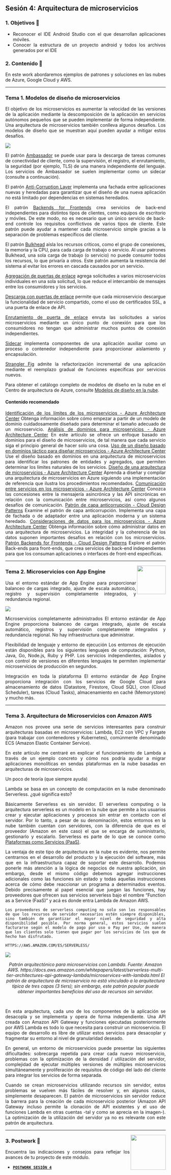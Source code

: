 ## Sesión 4: Arquitectura de microservicios

<div style="text-align: justify;">

### 1. Objetivos 🎯

- Reconocer el IDE Android Studio con el que desarrollan aplicaciones móviles.
- Conocer la estructura de un proyecto android y todos los archivos generados por el IDE

### 2. Contenido 📘

En este work abordaremos ejemplos de patrones y soluciones en las nubes de Azure, Google Cloud y AWS. 

---
### Tema 1. Modelos de diseño de microservicios
El objetivo de los microservicios es aumentar la velocidad de las versiones de la aplicación mediante la descomposición de la aplicación en servicios autónomos pequeños que se pueden implementar de forma independiente. Una arquitectura de microservicios también conlleva algunos desafíos. Los modelos de diseño que se muestran aquí pueden ayudar a mitigar estos desafíos.

<img src="assets/azure-microservices-patterns.png">

El patrón [Ambassador](https://docs.microsoft.com/es-es/azure/architecture/patterns/ambassador) se puede usar para la descarga de tareas comunes de conectividad de cliente, como la supervisión, el registro, el enrutamiento, la seguridad (por ejemplo, TLS) de una manera independiente del lenguaje. Los servicios de Ambassador se suelen implementar como un sidecar (consulte a continuación).

El patrón [Anti-Corruption Layer](https://docs.microsoft.com/es-es/azure/architecture/patterns/anti-corruption-layer) implementa una fachada entre aplicaciones nuevas y heredadas para garantizar que el diseño de una nueva aplicación no está limitado por dependencias en sistemas heredados.

El patrón [Backends for Frontends](https://docs.microsoft.com/es-es/azure/architecture/patterns/backends-for-frontends) crea servicios de back-end independientes para distintos tipos de clientes, como equipos de escritorio y móviles. De este modo, no es necesario que un único servicio de back-end controle los requisitos conflictivos de varios tipos de cliente. Este patrón puede ayudar a mantener cada microservicio simple gracias a la separación de problemas específicos del cliente.

El patrón [Bulkhead](https://docs.microsoft.com/es-es/azure/architecture/patterns/bulkhead) aísla los recursos críticos, como el grupo de conexiones, la memoria y la CPU, para cada carga de trabajo o servicio. Al usar patrones Bulkhead, una sola carga de trabajo (o servicio) no puede consumir todos los recursos, lo que privaría a otros. Este patrón aumenta la resistencia del sistema al evitar los errores en cascada causados por un servicio.

[Agregación de puertas de enlace](https://docs.microsoft.com/es-es/azure/architecture/patterns/gateway-aggregation) agrega solicitudes a varios microservicios individuales en una sola solicitud, lo que reduce el intercambio de mensajes entre los consumidores y los servicios.

[Descarga con puertas de enlace](https://docs.microsoft.com/es-es/azure/architecture/patterns/gateway-offloading) permite que cada microservicio descargue la funcionalidad de servicio compartido, como el uso de certificados SSL, a una puerta de enlace de API.

[Enrutamiento de puerta de enlace](https://docs.microsoft.com/es-es/azure/architecture/patterns/gateway-routing) enruta las solicitudes a varios microservicios mediante un único punto de conexión para que los consumidores no tengan que administrar muchos puntos de conexión independientes.

[Sidecar](https://docs.microsoft.com/es-es/azure/architecture/patterns/sidecar) implementa componentes de una aplicación auxiliar como un proceso o contenedor independiente para proporcionar aislamiento y encapsulación.

[Strangler Fig](https://docs.microsoft.com/es-es/azure/architecture/patterns/strangler-fig) admite la refactorización incremental de una aplicación mediante el reemplazo gradual de funciones específicas por servicios nuevos.

Para obtener el catálogo completo de modelos de diseño en la nube en el Centro de arquitectura de Azure, consulte [Modelos de diseño en la nube](https://docs.microsoft.com/es-es/azure/architecture/patterns/).

#### Contenido recomendado
[Identificación de los límites de los microservicios - Azure Architecture Center](https://docs.microsoft.com/es-es/azure/architecture/microservices/model/microservice-boundaries)
Obtenga información sobre cómo empezar a partir de un modelo de dominio cuidadosamente diseñado para determinar el tamaño adecuado de un microservicio.
[Análisis de dominios para microservicios - Azure Architecture Center](https://docs.microsoft.com/es-es/azure/architecture/microservices/model/domain-analysis)
En este artículo se ofrece un enfoque basado en dominios para el diseño de microservicios, de tal manera que cada servicio siga el principio general de hacer solo una cosa.
[Uso de un diseño basado en dominios táctico para diseñar microservicios - Azure Architecture Center](https://docs.microsoft.com/es-es/azure/architecture/microservices/model/tactical-ddd)
Use el diseño basado en dominios en una arquitectura de microservicios para identificar los patrones de entidades y agregados, que permiten determinar los límites naturales de los servicios.
[Diseño de una arquitectura de microservicios - Azure Architecture Center](https://docs.microsoft.com/es-es/azure/architecture/microservices/design/)
Aprenda a diseñar y compilar una arquitectura de microservicios en Azure siguiendo una implementación de referencia que ilustra los procedimientos recomendados.
[Comunicación entre servicios en los microservicios - Azure Architecture Center](https://docs.microsoft.com/es-es/azure/architecture/microservices/design/interservice-communication)
Conozca las concesiones entre la mensajería asincrónica y las API sincrónicas en relación con la comunicación entre microservicios, así como algunos desafíos de comunicación.
[Patrón de capa anticorrupción - Cloud Design Patterns](https://docs.microsoft.com/es-es/azure/architecture/patterns/anti-corruption-layer)
Examine el patrón de capa anticorrupción. Implementa una capa de fachada o de adaptador entre una aplicación moderna y un sistema heredado.
[Consideraciones de datos para los microservicios - Azure Architecture Center](https://docs.microsoft.com/es-es/azure/architecture/microservices/design/data-considerations)
Obtenga información sobre cómo administrar datos en una arquitectura de microservicios. La integridad y la coherencia de los datos suponen importantes desafíos en relación con los microservicios.
[Patrón Backends for Frontends - Cloud Design Patterns](https://docs.microsoft.com/es-es/azure/architecture/patterns/backends-for-frontends)
Explore el patrón Back-ends para front-ends, que crea servicios de back-end independientes para que los consuman aplicaciones o interfaces de front-end específicas.

---

<img src="images/structure.png" align="right" height="90"> 

### Tema 2. Microservicios con App Engine 
Usa el entorno estándar de App Engine para proporcionar balanceo de cargas integrado, ajuste de escala automático, registro y supervisión completamente integrados, y redundancia regional.

<img src="assets/google-cloud-microservices-with-app-engine.jpp">

Microservicios completamente administrados
El entorno estándar de App Engine proporciona balanceo de cargas integrado, ajuste de escala automático, registros y supervisión completamente integrados y redundancia regional. No hay infraestructura que administrar.

Flexibilidad de lenguaje y entorno de ejecución
Los entornos de ejecución están disponibles para los siguientes lenguajes de computación: Python, Java, Go, Node.js, Ruby y PHP. Los servicios independientes, aislados y con control de versiones en diferentes lenguajes te permiten implementar microservicios de producción en segundos.

Integración en toda la plataforma
El entorno estándar de App Engine proporciona integración con los servicios de Google Cloud para almacenamiento de datos (Datastore, Firestore, Cloud SQL), cron (Cloud Scheduler), tareas (Cloud Tasks), almacenamiento en caché (Memorystore) y mucho más.


---

### Tema 3. Arquitectura de Microservicios con Amazon AWS
Amazon nos provee una serie de servicios interesantes para construir arquitecturas basadas en microservicios: Lambda, EC2 con VPC y Fargate (para trabajar con contenedores y Kubernetes), comúnmente denominado ECS (Amazon Elastic Container Service).

En este artículo me centraré en explicar el funcionamiento de Lambda a través de un ejemplo concreto y cómo nos podría ayudar a migrar aplicaciones monolíticas en sendas plataformas en la nube basadas en arquitecturas de microservicios.

Un poco de teoría (que siempre ayuda)

Lambda se basa en un concepto de computación en la nube denominado Serverless. ¿qué significa esto?

Básicamente Serverless es sin servidor. El serverless computing o la arquitectura serverless es un modelo en la nube que permite a los usuarios crear y ejecutar aplicaciones y procesos sin entrar en contacto con el servidor. Por lo tanto, a pesar de su denominación, estos entornos en la nube también cuentan con servidores, con la diferencia de que es el proveedor (Amazon en este caso) el que se encarga de suministrarlo, gestionarlo y escalarlo. Serverless es parte de lo que se conoce como [Plataformas como Servicios (PaaS)](https://azure.microsoft.com/es-es/overview/what-is-paas/).

La ventaja de este tipo de arquitectura en la nube es evidente, nos permite centrarnos en el desarrollo del producto y la ejecución del software, más que en la infraestructura capaz de soportar este desarrollo. Podemos ponerle más atención a la lógica de negocios de nuestra aplicación, sin embargo, desde el mismo código debemos agregar instrucciones adicionales como las funciones sin estado y todas aquellas instrucciones acerca de cómo debe reaccionar un programa a determinados eventos. Debido precisamente al papel esencial que juegan las funciones, hay proveedores que ofrecen sus servicios serverless bajo el nombre “Function as a Service (FaaS)” y acá es donde entra Lambda de Amazon AWS.

    Los proveedores de serverless computing no solo son los responsables de que los recursos de servidor necesarios estén siempre disponibles, sino también de garantizar el mayor nivel de seguridad y alta disponibilidad posible. Por norma general, estos servicios suelen facturarse según el modelo de pago por uso o Pay per Use, de manera que los clientes solo tienen que pagar por los servicios de los que de hecho han disfrutado.

    HTTPS://AWS.AMAZON.COM/ES/SERVERLESS/

<img src="assets/aws-architecture-diagram-lambdas.png"  style="background-color: white">

<p align = "center"><i>
Patrón arquitectónico para microservicios con Lambda. Fuente: Amazon AWS. https://docs.aws.amazon.com/whitepapers/latest/serverless-multi-tier-architectures-api-gateway-lambda/microservices-with-lambda.html
El patrón de arquitectura de microservicio no está vinculado a la arquitectura típica de tres capas (3 tiers); sin embargo, este patrón popular puede obtener importantes beneficios del uso de recursos sin servidor.</i></p><br>

En esta arquitectura, cada uno de los componentes de la aplicación se desacopla y se implementa y opera de forma independiente. Una API creada con Amazon API Gateway y funciones ejecutadas posteriormente por AWS Lambda es todo lo que necesita para construir un microservicio. El equipo de desarrollo es libre de utilizar estos servicios para desacoplar y fragmentar su entorno al nivel de granularidad deseado.

En general, un entorno de microservicios puede presentar las siguientes dificultades: sobrecarga repetida para crear cada nuevo microservicio, problemas con la optimización de la densidad / utilización del servidor, complejidad de ejecutar múltiples versiones de múltiples microservicios simultáneamente y proliferación de requisitos de código del lado del cliente para integrar los servicios de forma separada.

Cuando se crean microservicios utilizando recursos sin servidor, estos problemas se vuelven más fáciles de resolver y, en algunos casos, simplemente desaparecen. El patrón de microservicios sin servidor reduce la barrera para la creación de cada microservicio posterior (Amazon API Gateway incluso permite la clonación de API existentes y el uso de funciones Lambda en otras cuentas -tal y como se aprecia en la imagen-). La optimización de la utilización del servidor ya no es relevante con este patrón de arquitectura.

---

<img src="images/chaomi.png" align="right" height="110"> 

### 3. Postwork 📝

Encuentra las indicaciones y consejos para reflejar los avances de tu proyecto de este módulo.

- [**`POSTWORK SESIÓN 4`**](./Postwork/)


